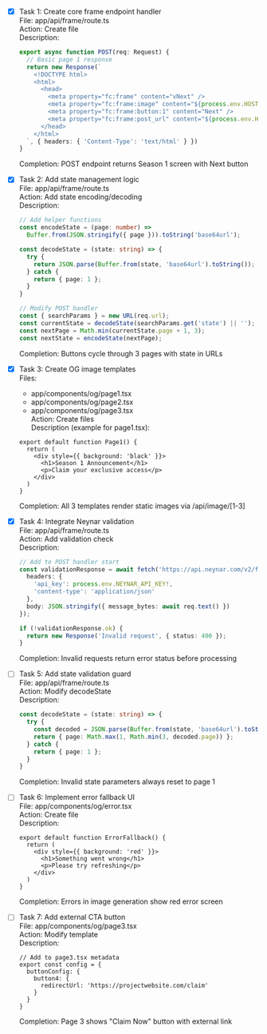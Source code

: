 - [x] Task 1: Create core frame endpoint handler  
  File: app/api/frame/route.ts  
  Action: Create file  
  Description:  
  ```typescript
  export async function POST(req: Request) {
    // Basic page 1 response
    return new Response(`
      <!DOCTYPE html>
      <html>
        <head>
          <meta property="fc:frame" content="vNext" />
          <meta property="fc:frame:image" content="${process.env.HOST}/api/image/1" />
          <meta property="fc:frame:button:1" content="Next" />
          <meta property="fc:frame:post_url" content="${process.env.HOST}/api/frame" />
        </head>
      </html>
    `, { headers: { 'Content-Type': 'text/html' } })
  }
  ```
  Completion: POST endpoint returns Season 1 screen with Next button

- [x] Task 2: Add state management logic  
  File: app/api/frame/route.ts  
  Action: Add state encoding/decoding  
  Description:  
  ```typescript
  // Add helper functions
  const encodeState = (page: number) => 
    Buffer.from(JSON.stringify({ page })).toString('base64url');
  
  const decodeState = (state: string) => {
    try {
      return JSON.parse(Buffer.from(state, 'base64url').toString());
    } catch {
      return { page: 1 };
    }
  }

  // Modify POST handler
  const { searchParams } = new URL(req.url);
  const currentState = decodeState(searchParams.get('state') || '');
  const nextPage = Math.min(currentState.page + 1, 3);
  const nextState = encodeState(nextPage);
  ```
  Completion: Buttons cycle through 3 pages with state in URLs

- [x] Task 3: Create OG image templates  
  Files:  
  - app/components/og/page1.tsx  
  - app/components/og/page2.tsx  
  - app/components/og/page3.tsx  
  Action: Create files  
  Description (example for page1.tsx):
  ```tsx
  export default function Page1() {
    return (
      <div style={{ background: 'black' }}>
        <h1>Season 1 Announcement</h1>
        <p>Claim your exclusive access</p>
      </div>
    )
  }
  ```
  Completion: All 3 templates render static images via /api/image/[1-3]

- [x] Task 4: Integrate Neynar validation  
  File: app/api/frame/route.ts  
  Action: Add validation check  
  Description:
  ```typescript
  // Add to POST handler start
  const validationResponse = await fetch('https://api.neynar.com/v2/farcaster/frame/validate', {
    headers: {
      'api_key': process.env.NEYNAR_API_KEY!,
      'content-type': 'application/json'
    },
    body: JSON.stringify({ message_bytes: await req.text() })
  });

  if (!validationResponse.ok) {
    return new Response('Invalid request', { status: 400 });
  }
  ```
  Completion: Invalid requests return error status before processing

- [ ] Task 5: Add state validation guard  
  File: app/api/frame/route.ts  
  Action: Modify decodeState  
  Description:
  ```typescript
  const decodeState = (state: string) => {
    try {
      const decoded = JSON.parse(Buffer.from(state, 'base64url').toString());
      return { page: Math.max(1, Math.min(3, decoded.page)) };
    } catch {
      return { page: 1 };
    }
  }
  ```
  Completion: Invalid state parameters always reset to page 1

- [ ] Task 6: Implement error fallback UI  
  File: app/components/og/error.tsx  
  Action: Create file  
  Description:
  ```tsx
  export default function ErrorFallback() {
    return (
      <div style={{ background: 'red' }}>
        <h1>Something went wrong</h1>
        <p>Please try refreshing</p>
      </div>
    )
  }
  ```
  Completion: Errors in image generation show red error screen

- [ ] Task 7: Add external CTA button  
  File: app/components/og/page3.tsx  
  Action: Modify template  
  Description:
  ```tsx
  // Add to page3.tsx metadata
  export const config = {
    buttonConfig: {
      button4: {
        redirectUrl: 'https://projectwebsite.com/claim'
      }
    }
  }
  ```
  Completion: Page 3 shows "Claim Now" button with external link
